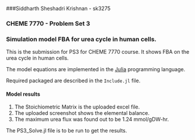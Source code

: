 ###Siddharth Sheshadri Krishnan - sk3275
### CHEME 7770 - Problem Set 3

### Simulation model FBA for urea cycle in human cells.

This is the submission for PS3 for CHEME 7770 course. It shows FBA on the urea cycle in human cells.

The model equations are implemented in the [Julia](https://www.julialang.org) programming language.

Required packaged are described in the ``Include.jl`` file.

#### Model results
1. The Stoichiometric Matrix is the uploaded excel file.
2. The uploaded screenshot shows the elemental balance.
3. The maximum urea flux was found out to be 1.24 mmol/gDW-hr.

The PS3_Solve.jl file is to be run to get the results.
